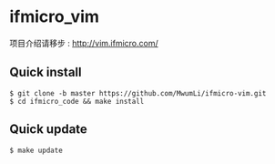 # ifmicro_vim


项目介绍请移步 : <http://vim.ifmicro.com/>

## Quick install

    $ git clone -b master https://github.com/MwumLi/ifmicro-vim.git
    $ cd ifmicro_code && make install 

## Quick update  

    $ make update
    

